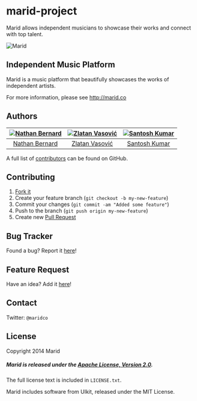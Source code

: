 marid-project
=============

Marid allows independent musicians to showcase their works and connect with top talent.




![Marid](https://raw.githubusercontent.com/maridco/marid/master/img/marid-color-xlarge.jpg)

## Independent Music Platform

Marid is a music platform that beautifully showcases the works of independent artists.

For more information, please see http://marid.co

## Authors

[![Nathan Bernard](https://s.gravatar.com/avatar/764276fb0de2fba228d1a906efdcae45?s=117)](https://github.com/nb333) | [![Zlatan Vasović](https://s.gravatar.com/avatar/c99c9cf9673c30920a0f58f776101a26?s=117)](https://github.com/zdroid) | [![Santosh Kumar](https://s.gravatar.com/avatar/6bae48e2decd6c161c45727ab09cd5ae?s=117)](https://github.com/sant0sh) |
:---:|:---:|:---:
[Nathan Bernard](https://github.com/nb333) | [Zlatan Vasović](https://github.com/zdroid) | [Santosh Kumar](https://github.com/sant0sh)

A full list of [contributors](https://github.com/maridco/marid/graphs/contributors) can be found on GitHub.

## Contributing

1. [Fork it](https://help.github.com/articles/fork-a-repo)
2. Create your feature branch (`git checkout -b my-new-feature`)
3. Commit your changes (`git commit -am "Added some feature"`)
4. Push to the branch (`git push origin my-new-feature`)
5. Create new [Pull Request](https://help.github.com/articles/using-pull-requests)

## Bug Tracker

Found a bug? Report it [here](https://github.com/maridco/marid/issues/)!

## Feature Request

Have an idea? Add it [here](https://github.com/maridco/marid/issues/)!

## Contact

Twitter: `@maridco`

## License

Copyright 2014 Marid

##### Marid is released under the [Apache License, Version 2.0](http://www.apache.org/licenses/LICENSE-2.0).
The full license text is included in `LICENSE.txt`.

Marid includes software from UIkit, released under the MIT License.
